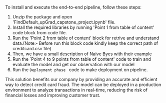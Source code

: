 To install and execute the end-to-end pipeline, follow these steps:

1. Unzip the package and open 'FindDefault_upGrad_capstone_project.ipynb' file.
2. Install the required libraries by running 'Point 1 from table of content' code block from code file.
3. Run the 'Point 2 from table of content' block for retrive and understand data.(Note:- Before run this block code kindly keep the correct path of creditcard.csv file)
4. Then, we have a small description of Naive Byes with their example
5. Run the `Point 4 to 9 points from table of content' code to train and evaluate the model and get our observation with our model
6. Run the `Deployment phase ` code to make deployment on pipeline.

This solution benefits our company by providing an accurate and efficient way to detect credit card fraud. The model can be deployed in a production environment to analyze transactions in real-time, reducing the risk of financial losses and improving customer trust.
